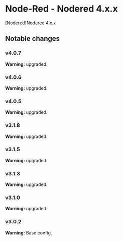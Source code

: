 # Node-Red - Nodered 4.x.x

[Nodered]Nodered 4.x.x


## Notable changes

### v4.0.7
**Warning:** upgraded.

### v4.0.6
**Warning:** upgraded.

### v4.0.5
**Warning:** upgraded.

### v3.1.8
**Warning:** upgraded.

### v3.1.5
**Warning:** upgraded.

### v3.1.3
**Warning:** upgraded.

### v3.1.0
**Warning:** upgraded.

### v3.0.2
**Warning:** Base config.